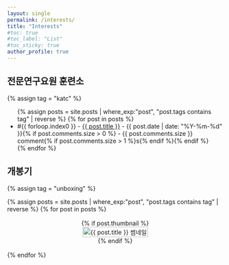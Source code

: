```yaml
---
layout: single
permalink: /interests/
title: "Interests"
#toc: true
#toc_label: "List"
#toc_sticky: true
author_profile: true
---
```


## 전문연구요원 훈련소

{% assign tag = "katc" %}

<ul>
{% assign posts = site.posts | where_exp:"post", "post.tags contains tag" | reverse %}
{% for post in posts %}
  <li><span>#{{ forloop.index0 }}</span> - <a href="{{ post.url }}">{{ post.title }}</a> - {{ post.date | date: "%Y-%m-%d" }}{% if post.comments.size > 0 %} - {{ post.comments.size }} comment{% if post.comments.size > 1 %}s{% endif %}{% endif %}</li>
{% endfor %}
</ul>

## 개봉기

{% assign tag = "unboxing" %}

<style>
  .grid-container {
    display: grid;
    grid-template-columns: repeat(auto-fill, minmax(250px, 1fr));
    gap: 16px;
  }

  .grid-item {
    display: flex;
    flex-direction: column;
    align-items: center;
  }
</style>

<div class="grid-container">
{% assign posts = site.posts | where_exp:"post", "post.tags contains tag" | reverse %}
{% for post in posts %}
  <div class="grid-item">
    {% if post.thumbnail %}
      <a href="{{ post.url }}">
        <img src="{{ post.thumbnail }}" alt="{{ post.title }} 썸네일" style="width: 100%; height: auto;">
      </a>
    {% endif %}
  </div>
{% endfor %}
</div>
